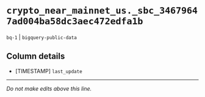 # `crypto_near_mainnet_us._sbc_34679647ad004ba58dc3aec472edfa1b`
`bq-1` | `bigquery-public-data`

## Column details
* [TIMESTAMP] `last_update`

-------------------------------------------------------------------------------
*Do not make edits above this line.*
